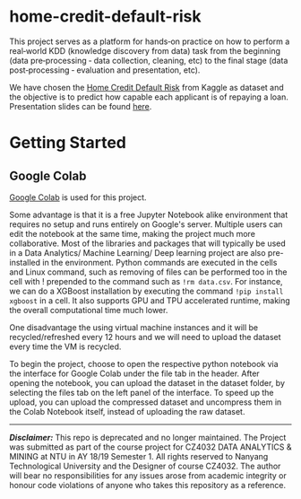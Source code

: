 # home-credit-default-risk
This project serves as a platform for hands‐on practice on how to perform a real‐world
KDD (knowledge discovery from data) task from the beginning (data pre‐processing  ‐ 
data collection, cleaning, etc) to the final stage (data post‐processing  ‐ evaluation and
presentation, etc). 

We have chosen the [Home Credit Default Risk](https://www.kaggle.com/c/home-credit-default-risk) from Kaggle as dataset and the objective is to predict how capable each applicant is of repaying a loan. Presentation slides can be found [here](https://github.com/LZhemin/home-credit-default-risk/blob/master/Presentation.pdf).
# Getting Started
## Google Colab
[Google Colab](http://colab.research.google.com) is used for this project.

Some advantage is that it is a free Jupyter Notebook alike environment that requires no setup and runs entirely on Google's server. Multiple users can edit the notebook at the same time, making the project much more collaborative. Most of the libraries and packages that will typically be used in a Data Analytics/ Machine Learning/ Deep learning project are also pre-installed in the environment. Python commands are executed in the cells and Linux command, such as removing of files can be performed too in the cell with ! prepended to the command such as ```!rm data.csv```. For instance, we can do a XGBoost installation by executing the command ```!pip install xgboost``` in a cell. It also supports GPU and TPU accelerated runtime, making the overall computational time much lower.

One disadvantage the using virtual machine instances and it will be recycled/refreshed every 12 hours and we will need to upload the dataset every time the VM is recycled.

To begin the project, choose to open the respective python notebook via the interface for Google Colab under the file tab in the header. After opening the notebook, you can upload the dataset in the dataset folder, by selecting the files tab on the left panel of the interface. To speed up the upload, you can upload the compressed dataset and uncompress them in the Colab Notebook itself, instead of uploading the raw dataset.
    
****
***Disclaimer:*** This repo is deprecated and no longer maintained. The Project was submitted as part of the course project for CZ4032 DATA ANALYTICS & MINING at NTU in AY 18/19 Semester 1. All rights reserved to Nanyang Technological University and the Designer of course CZ4032. The author will bear no responsibilities for any issues arose from academic integrity or honour code violations of anyone who takes this repository as a reference.